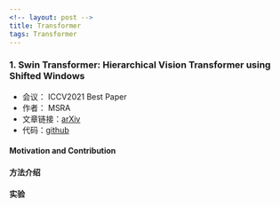 ```yaml
---
<!-- layout: post -->
title: Transformer
tags: Transformer
---
```


### 1. Swin Transformer: Hierarchical Vision Transformer using Shifted Windows


- 会议： ICCV2021 Best Paper
- 作者： MSRA
- 文章链接：[arXiv](https://arxiv.org/pdf/2103.14030.pdf)
- 代码：[github](https://github.com/microsoft/Swin-Transformer?utm_source=catalyzex.com)

#### **Motivation** and **Contribution**



#### 方法介绍



#### 实验
